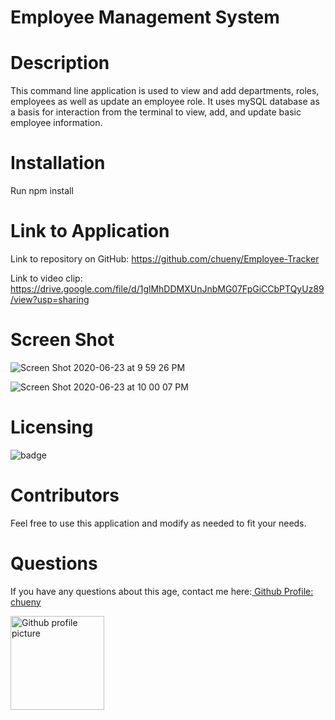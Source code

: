 # Employee Management System
 
# Description
This command line application is used to view and add departments, roles, employees as well as update an employee role. It uses mySQL database as a basis for interaction from the terminal to view, add, and update basic employee information. 
 
# Installation
Run npm install

# Link to Application 
Link to repository on GitHub: https://github.com/chueny/Employee-Tracker

Link to video clip: https://drive.google.com/file/d/1glMhDDMXUnJnbMG07FpGiCCbPTQyUz89/view?usp=sharing

# Screen Shot
![Screen Shot 2020-06-23 at 9 59 26 PM](https://user-images.githubusercontent.com/17972802/85493696-fc430e00-b59c-11ea-8f67-58f3e2cbdcfa.png)

![Screen Shot 2020-06-23 at 10 00 07 PM](https://user-images.githubusercontent.com/17972802/85493692-fa794a80-b59c-11ea-8b0f-fed6dea8a011.png)

# Licensing
<img src="https://img.shields.io/badge/License-${data.license}-blue" alt="badge">

# Contributors
Feel free to use this application and modify as needed to fit your needs.

# Questions
 If you have any questions about this age, contact me here:<a href="https://github.com/chueny"> Github Profile: chueny</a>

<img src="https://avatars1.githubusercontent.com/u/17972802?v=4" alt="Github profile picture" width="150">
